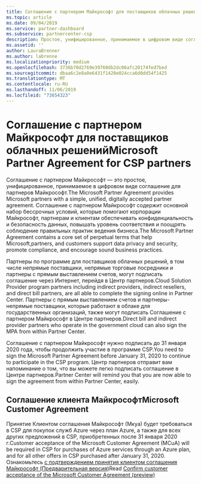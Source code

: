 ```yaml
---
title: Соглашение с партнером Майкрософт для поставщиков облачных решений | Центр партнеров
ms.topic: article
ms.date: 09/04/2019
ms.service: partner-dashboard
ms.subservice: partnercenter-csp
description: Простое, унифицированное, принимаемое в цифровом виде соглашение с партнером.
ms.assetid: ''
author: LauraBrenner
ms.author: labrenne
ms.localizationpriority: medium
ms.openlocfilehash: 3736b70d2769e39760db2dc06afc20174fed7bed
ms.sourcegitcommit: dbaa6c2e8a0e6431f1420e024cca6d0dd54f1425
ms.translationtype: MT
ms.contentlocale: ru-RU
ms.lasthandoff: 11/06/2019
ms.locfileid: "73654323"
---
```

# <a name="microsoft-partner-agreement-for-csp-partners"></a><span data-ttu-id="7c13f-103">Соглашение с партнером Майкрософт для поставщиков облачных решений</span><span class="sxs-lookup"><span data-stu-id="7c13f-103">Microsoft Partner Agreement for CSP partners</span></span> 

<span data-ttu-id="7c13f-104">Соглашение с партнером Майкрософт — это простое, унифицированное, принимаемое в цифровом виде соглашение для партнеров Майкрософт.</span><span class="sxs-lookup"><span data-stu-id="7c13f-104">The Microsoft Partner Agreement provides Microsoft partners with a simple, unified, digitally accepted partner agreement.</span></span> <span data-ttu-id="7c13f-105">Соглашение с партнером Майкрософт содержит основной набор бессрочных условий, которые помогают корпорации Майкрософт, партнерам и клиентам обеспечивать конфиденциальность и безопасность данных, повышать уровень соответствия и поощрять соблюдение правильных практик ведения бизнеса.</span><span class="sxs-lookup"><span data-stu-id="7c13f-105">The Microsoft Partner Agreement contains a core set of perpetual terms that help Microsoft,partners, and customers support data privacy and security, promote compliance, and encourage sound business practices.</span></span>   

<span data-ttu-id="7c13f-106">Партнеры по программе для поставщиков облачных решений, в том числе непрямые поставщики, непрямые торговые посредники и партнеры с прямым выставлением счетов, могут подписать соглашение через Интернет, перейдя в Центр партнеров.</span><span class="sxs-lookup"><span data-stu-id="7c13f-106">Cloud Solution Provider program partners including indirect providers, indirect resellers, and direct bill partners, are all able to complete the signing online in Partner Center.</span></span> <span data-ttu-id="7c13f-107">Партнеры с прямым выставлением счетов и партнеры-непрямые поставщики, которые работают в облаке для государственных организаций, также могут подписать Соглашение с партнером Майкрософт в Центре партнеров.</span><span class="sxs-lookup"><span data-stu-id="7c13f-107">Direct bill and indirect provider partners who operate in the government cloud can also sign the MPA from within Partner Center.</span></span>

<span data-ttu-id="7c13f-108">Соглашение с партнером Майкрософт нужно подписать до 31 января 2020 года, чтобы продолжить участие в программе CSP.</span><span class="sxs-lookup"><span data-stu-id="7c13f-108">You need to sign the Microsoft Partner Agreement before January 31, 2020 to continue to participate in the CSP program.</span></span> <span data-ttu-id="7c13f-109">Центр партнеров отправит вам напоминание о том, что вы можете легко подписать соглашение в Центре партнеров.</span><span class="sxs-lookup"><span data-stu-id="7c13f-109">Partner Center will remind you that you are now able to sign the agreement from within Partner Center, easily.</span></span> 

## <a name="microsoft-customer-agreement"></a><span data-ttu-id="7c13f-110">Соглашение клиента Майкрософт</span><span class="sxs-lookup"><span data-stu-id="7c13f-110">Microsoft Customer Agreement</span></span>

<span data-ttu-id="7c13f-111">Принятие Клиентом соглашения Майкрософт (Мкуа) будет требоваться в CSP для покупок служб Azure через план Azure, а также для всех других предложений в CSP, приобретенных после 31 января 2020 г.</span><span class="sxs-lookup"><span data-stu-id="7c13f-111">Customer acceptance of the Microsoft Customer Agreement (MCuA) will be required in CSP for purchases of Azure services through an Azure plan, and for all other offers in CSP purchased after January 31, 2020.</span></span> <span data-ttu-id="7c13f-112">Ознакомьтесь [с подтверждением принятия клиентом соглашения Майкрософт (Предварительная версия)](confirm-customer-agreement.md)</span><span class="sxs-lookup"><span data-stu-id="7c13f-112">Read [Confirm customer acceptance of the Microsoft Customer Agreement (preview)](confirm-customer-agreement.md)</span></span>
 











